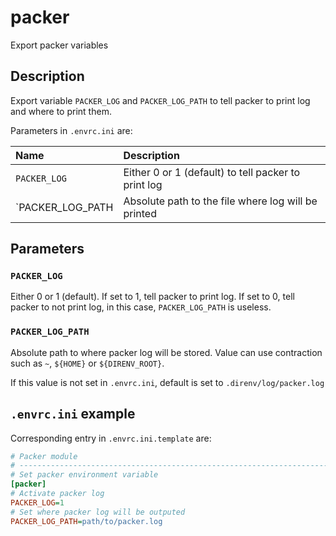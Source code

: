 # packer
Export packer variables

## Description

Export variable `PACKER_LOG` and `PACKER_LOG_PATH` to tell packer to print
log and where to print them.

Parameters in `.envrc.ini` are:

| Name             | Description                                         |
| :--------------- | :-------------------------------------------------- |
| `PACKER_LOG`     | Either 0 or 1 (default) to tell packer to print log |
| `PACKER_LOG_PATH | Absolute path to the file where log will be printed |

## Parameters

### `PACKER_LOG`

Either 0 or 1 (default). If set to 1, tell packer to print log. If set to 0,
tell packer to not print log, in this case, `PACKER_LOG_PATH` is useless.

### `PACKER_LOG_PATH`

Absolute path to where packer log will be stored. Value can use contraction
such as `~`, `${HOME}` or `${DIRENV_ROOT}`.

If this value is not set in `.envrc.ini`, default is set to
`.direnv/log/packer.log`

## `.envrc.ini` example

Corresponding entry in `.envrc.ini.template` are:

```ini
# Packer module
# ------------------------------------------------------------------------------
# Set packer environment variable
[packer]
# Activate packer log
PACKER_LOG=1
# Set where packer log will be outputed
PACKER_LOG_PATH=path/to/packer.log
```
